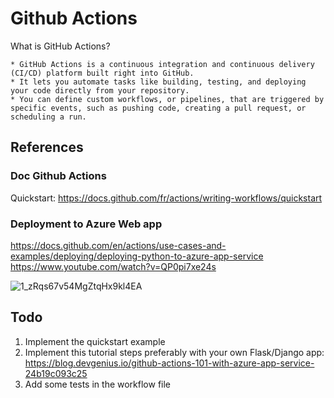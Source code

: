 # Github Actions

What is GitHub Actions?

    * GitHub Actions is a continuous integration and continuous delivery (CI/CD) platform built right into GitHub.
    * It lets you automate tasks like building, testing, and deploying your code directly from your repository.
    * You can define custom workflows, or pipelines, that are triggered by specific events, such as pushing code, creating a pull request, or scheduling a run.
    
## References

### Doc Github Actions
Quickstart: https://docs.github.com/fr/actions/writing-workflows/quickstart

### Deployment to Azure Web app
https://docs.github.com/en/actions/use-cases-and-examples/deploying/deploying-python-to-azure-app-service
https://www.youtube.com/watch?v=QP0pi7xe24s

![1_zRqs67v54MgZtqHx9kl4EA](https://github.com/user-attachments/assets/9d00b0f4-619c-41aa-8df8-be0dd8b751b4)


## Todo
1) Implement the quickstart example
2) Implement this tutorial steps preferably with your own Flask/Django app:
https://blog.devgenius.io/github-actions-101-with-azure-app-service-24b19c093c25
4) Add some tests in the workflow file
